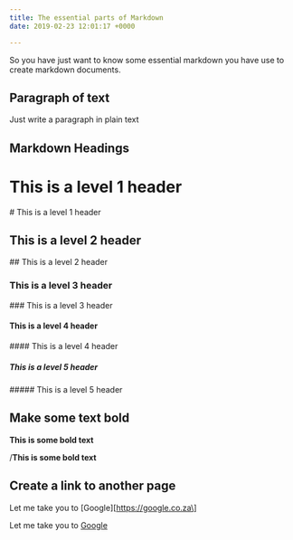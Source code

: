 ```yaml
---
title: The essential parts of Markdown
date: 2019-02-23 12:01:17 +0000

---
```

So you have just want to know some essential markdown you have use to create markdown documents.

## Paragraph of text

Just write a paragraph in plain text

## Markdown Headings

# This is a level 1 header

\# This is a level 1 header  

## This is a level 2 header

\## This is a level 2 header 

### This is a level 3 header

\### This is a level 3 header 

#### This is a level 4 header

\#### This is a level 4 header 

##### This is a level 5 header

\##### This is a level 5 header 

## Make some text bold

**This is some bold text** 

/**This is some bold text**

## **Create a link to another page**

Let me take you to  \[Google\]\[https://google.co.za\]

Let me take you to [Google](google.com)